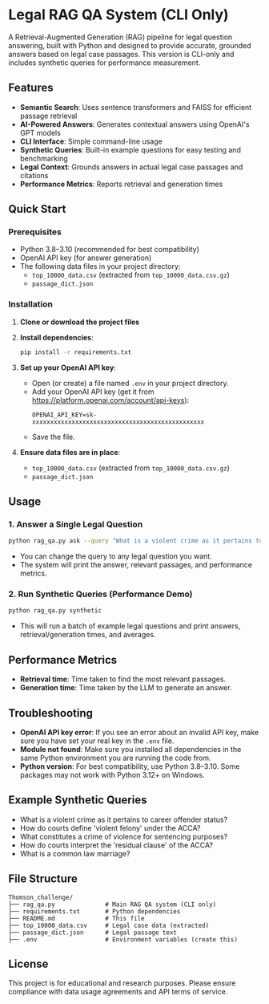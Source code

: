 # Legal RAG QA System (CLI Only)

A Retrieval-Augmented Generation (RAG) pipeline for legal question answering, built with Python and designed to provide accurate, grounded answers based on legal case passages. This version is CLI-only and includes synthetic queries for performance measurement.

## Features

- **Semantic Search**: Uses sentence transformers and FAISS for efficient passage retrieval
- **AI-Powered Answers**: Generates contextual answers using OpenAI's GPT models
- **CLI Interface**: Simple command-line usage
- **Synthetic Queries**: Built-in example questions for easy testing and benchmarking
- **Legal Context**: Grounds answers in actual legal case passages and citations
- **Performance Metrics**: Reports retrieval and generation times

## Quick Start

### Prerequisites

- Python 3.8–3.10 (recommended for best compatibility)
- OpenAI API key (for answer generation)
- The following data files in your project directory:
  - `top_10000_data.csv` (extracted from `top_10000_data.csv.gz`)
  - `passage_dict.json`

### Installation

1. **Clone or download the project files**

2. **Install dependencies**:
   ```bash
   pip install -r requirements.txt
   ```

3. **Set up your OpenAI API key**:
   - Open (or create) a file named `.env` in your project directory.
   - Add your OpenAI API key (get it from https://platform.openai.com/account/api-keys):
     ```
     OPENAI_API_KEY=sk-xxxxxxxxxxxxxxxxxxxxxxxxxxxxxxxxxxxxxxxxxxxxxxxx
     ```
   - Save the file.

4. **Ensure data files are in place**:
   - `top_10000_data.csv` (extracted from `top_10000_data.csv.gz`)
   - `passage_dict.json`

## Usage

### 1. Answer a Single Legal Question

```bash
python rag_qa.py ask --query "What is a violent crime as it pertains to career offender status?"
```

- You can change the query to any legal question you want.
- The system will print the answer, relevant passages, and performance metrics.

### 2. Run Synthetic Queries (Performance Demo)

```bash
python rag_qa.py synthetic
```

- This will run a batch of example legal questions and print answers, retrieval/generation times, and averages.

## Performance Metrics
- **Retrieval time**: Time taken to find the most relevant passages.
- **Generation time**: Time taken by the LLM to generate an answer.

## Troubleshooting

- **OpenAI API key error**: If you see an error about an invalid API key, make sure you have set your real key in the `.env` file.
- **Module not found**: Make sure you installed all dependencies in the same Python environment you are running the code from.
- **Python version**: For best compatibility, use Python 3.8–3.10. Some packages may not work with Python 3.12+ on Windows.

## Example Synthetic Queries
- What is a violent crime as it pertains to career offender status?
- How do courts define 'violent felony' under the ACCA?
- What constitutes a crime of violence for sentencing purposes?
- How do courts interpret the 'residual clause' of the ACCA?
- What is a common law marriage?

## File Structure

```
Thomson_challenge/
├── rag_qa.py              # Main RAG QA system (CLI only)
├── requirements.txt       # Python dependencies
├── README.md              # This file
├── top_10000_data.csv     # Legal case data (extracted)
├── passage_dict.json      # Legal passage text
├── .env                   # Environment variables (create this)
```

## License

This project is for educational and research purposes. Please ensure compliance with data usage agreements and API terms of service.

 